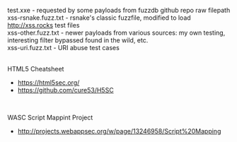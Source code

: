 test.xxe - requested by some payloads from fuzzdb github repo raw filepath<br>
xss-rsnake.fuzz.txt - rsnake's classic fuzzfile, modified to load http://xss.rocks test files<br>
xss-other.fuzz.txt 	- newer payloads from various sources: my own testing, interesting filter bypassed found in the wild, etc. <br>
xss-uri.fuzz.txt - URI abuse test cases<br>
<br>


HTML5 Cheatsheet
* https://html5sec.org/
* https://github.com/cure53/H5SC

<br>

WASC Script Mappint Project
* http://projects.webappsec.org/w/page/13246958/Script%20Mapping


